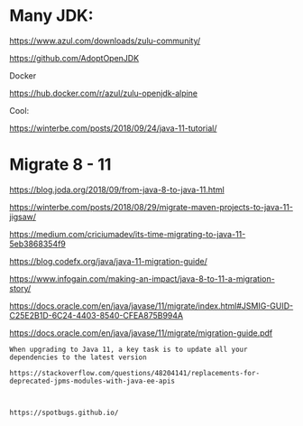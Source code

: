 # Many JDK:

https://www.azul.com/downloads/zulu-community/

https://github.com/AdoptOpenJDK

Docker

https://hub.docker.com/r/azul/zulu-openjdk-alpine


Cool:

https://winterbe.com/posts/2018/09/24/java-11-tutorial/



# Migrate 8 - 11

https://blog.joda.org/2018/09/from-java-8-to-java-11.html

https://winterbe.com/posts/2018/08/29/migrate-maven-projects-to-java-11-jigsaw/

https://medium.com/criciumadev/its-time-migrating-to-java-11-5eb3868354f9

https://blog.codefx.org/java/java-11-migration-guide/

https://www.infogain.com/making-an-impact/java-8-to-11-a-migration-story/

https://docs.oracle.com/en/java/javase/11/migrate/index.html#JSMIG-GUID-C25E2B1D-6C24-4403-8540-CFEA875B994A

https://docs.oracle.com/en/java/javase/11/migrate/migration-guide.pdf

```
When upgrading to Java 11, a key task is to update all your dependencies to the latest version

https://stackoverflow.com/questions/48204141/replacements-for-deprecated-jpms-modules-with-java-ee-apis



https://spotbugs.github.io/
```
